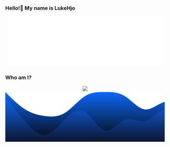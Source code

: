 ### Hello!👋 My name is LukeHjo

<div align="center">
  <img src="./assets/wave.svg">
</div>


### Who am I?

<div align="center">
  <img src="[![Discord Presence](https://lanyard.cnrad.dev/api/1039586210420629714?hideStatus=true&hideTimestamp=true&idleMessage=Hello!%20I'm%20luke-beep.%20A%20software%20engineer%20from%20Sweden.&borderRadius=22px)](https://discord.com/users/1039586210420629714)" />
  </div


<div align="center">
  <img src="./assets/blob.svg"> 
</div>